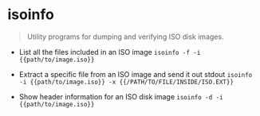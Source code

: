 # isoinfo
> Utility programs for dumping and verifying ISO disk images.

- List all the files included in an ISO image
`isoinfo -f -i {{path/to/image.iso}}`

- Extract a specific file from an ISO image and send it out stdout
`isoinfo -i {{path/to/image.iso}} -x {{/PATH/TO/FILE/INSIDE/ISO.EXT}}`

- Show header information for an ISO disk image
`isoinfo -d -i {{path/to/image.iso}}`
